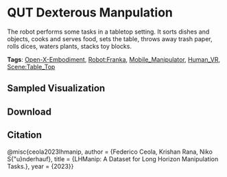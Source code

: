 # QUT Dexterous Manpulation

The robot performs some tasks in a tabletop setting. It sorts dishes and objects, cooks and serves food, sets the table, throws away trash paper, rolls dices, waters plants, stacks toy blocks.

**Tags**: [Open-X-Embodiment](https://github.com/youliangtan/oxe_contrib/tree/main/pages/tags/Open-X-Embodiment.md), [Robot:Franka](https://github.com/youliangtan/oxe_contrib/tree/main/pages/tags/Robot:Franka.md), [Mobile_Manipulator](https://github.com/youliangtan/oxe_contrib/tree/main/pages/tags/Mobile_Manipulator.md), [Human_VR](https://github.com/youliangtan/oxe_contrib/tree/main/pages/tags/Human_VR.md), [Scene:Table_Top](https://github.com/youliangtan/oxe_contrib/tree/main/pages/tags/Scene:Table_Top.md)

## Sampled Visualization



## Download



## Citation

@misc{ceola2023lhmanip,
author = {Federico Ceola, Krishan Rana, Niko S{\"u}nderhauf},
title = {LHManip: A Dataset for Long Horizon Manipulation Tasks.},
year = {2023}} 
